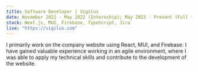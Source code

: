 ```yaml
---
title: Software Developer | Vigilus
date: November 2022 - May 2022 (Internship); May 2023 - Present (Full time)
stack: Next.js, MUI, Firebase, TypeScript, Jira
live: "https://vigilus.com"
---
```


I primarily work on the company website using React, MUI, and Firebase. I have gained valuable experience working in an agile environment, where I was able to apply my technical skills and contribute to the development of the website.
